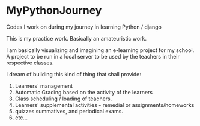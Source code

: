 # MyPythonJourney
Codes I work on during my journey in learning Python / django 

This is my practice work. Basically an amateuristic work. 

I am basically visualizing and imagining an e-learning project for my school. 
A project to be run in a local server to be used by the teachers in their respective classes.

I dream of building this kind of thing that shall provide:
  1. Learners' management
  2. Automatic Grading based on the activity of the learners
  3. Class scheduling / loading of teachers.
  4. Learners' supplemental activities - remedial or assignments/homeworks
  5. quizzes summatives, and periodical exams.
  6. etc...
